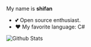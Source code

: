 My name is **shifan**
<!--
- 👨‍💻 I’m a [Microsoft MVP](https://mvp.microsoft.com/en-us/PublicProfile/5003133).
- 👔 Software engineer.
<img align="right" width="250px" src="https://mvp.microsoft.com/Content/Images/mvp-banner.png" />
- 🧚‍♂️ Anime lover.
- 🌱 Like to research technology
Blog: https://www.cnblogs.com/stulzq
![Top Langs](https://github-readme-stats.vercel.app/api/top-langs/?username=shifan&theme=cobalt&layout=compact)
-->
- 💕 Open source enthusiast.
- ❤ My favorite language: C#

![Github Stats](https://github-readme-stats.vercel.app/api?username=shifan&show_icons=true&theme=cobalt)




